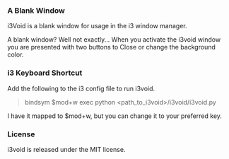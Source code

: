 ### A Blank Window
i3Void is a blank window for usage in the i3 window manager.

A blank window? Well not exactly... When you activate the i3void window you are presented with two buttons to Close or change the background color.


### i3 Keyboard Shortcut

Add the following to the i3 config file to run i3void.

> bindsym $mod+w exec python <path_to_i3void>/i3void/i3void.py

I have it mapped to $mod+w, but you can change it to your preferred key.


### License
i3void is released under the MIT license.

